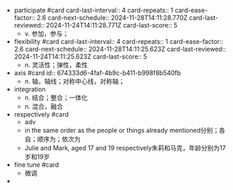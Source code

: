 - participate #card
  card-last-interval:: 4
  card-repeats:: 1
  card-ease-factor:: 2.6
  card-next-schedule:: 2024-11-28T14:11:28.770Z
  card-last-reviewed:: 2024-11-24T14:11:28.771Z
  card-last-score:: 5
	- v. 参加，参与；
- flexibility #card
  card-last-interval:: 4
  card-repeats:: 1
  card-ease-factor:: 2.6
  card-next-schedule:: 2024-11-28T14:11:25.623Z
  card-last-reviewed:: 2024-11-24T14:11:25.623Z
  card-last-score:: 5
	- n.
	  灵活性；弹性，柔性
- axis #card
  id:: 674333d6-4faf-4b9c-b411-b998f8b540fb
	- n.
	  轴，轴线；对称中心线，对称轴；
- integration
	- n. 结合；整合；一体化
	- n. 混合，融合
- respectively #card
	- adv
	- in the same order as the people or things already mentioned分别；各自；顺序为；依次为
	- Julie and Mark, aged 17 and 19 respectively朱莉和马克，年龄分别为17岁和19岁
- fine tune #card
	- 微调
-